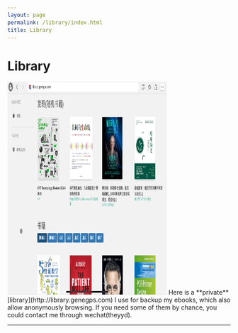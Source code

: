 ```yaml
---
layout: page
permalink: /library/index.html
title: Library
---
```


# Library

<img src="images/Library.jpg" class="floatpic" width="360" height="480">
Here is a **private** [library](http://library.genegps.com) I use for backup my ebooks, which also allow anonymously browsing. If you need some of them by chance, you could contact me through wechat(theyyd).


<br>

---
